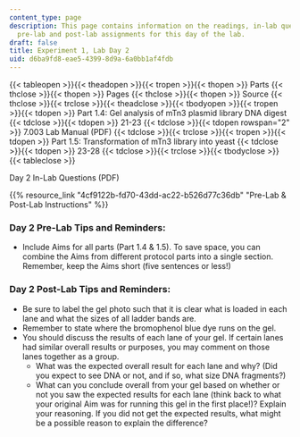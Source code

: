 ```yaml
---
content_type: page
description: This page contains information on the readings, in-lab questions, and
  pre-lab and post-lab assignments for this day of the lab.
draft: false
title: Experiment 1, Lab Day 2
uid: d6ba9fd8-eae5-4399-8d9a-6a0bb1af4fdb
---
```

{{< tableopen >}}{{< theadopen >}}{{< tropen >}}{{< thopen >}}
Parts
{{< thclose >}}{{< thopen >}}
Pages
{{< thclose >}}{{< thopen >}}
Source
{{< thclose >}}{{< trclose >}}{{< theadclose >}}{{< tbodyopen >}}{{< tropen >}}{{< tdopen >}}
Part 1.4: Gel analysis of mTn3 plasmid library DNA digest
{{< tdclose >}}{{< tdopen >}}
21-23
{{< tdclose >}}{{< tdopen rowspan="2" >}}
7.003 Lab Manual (PDF)
{{< tdclose >}}{{< trclose >}}{{< tropen >}}{{< tdopen >}}
Part 1.5: Transformation of mTn3 library into yeast
{{< tdclose >}}{{< tdopen >}}
23-28
{{< tdclose >}}{{< trclose >}}{{< tbodyclose >}}{{< tableclose >}}

Day 2 In-Lab Questions (PDF)

{{% resource_link "4cf9122b-fd70-43dd-ac22-b526d77c36db" "Pre-Lab & Post-Lab Instructions" %}}

### Day 2 Pre-Lab Tips and Reminders:

- Include Aims for all parts (Part 1.4 & 1.5). To save space, you can combine the Aims from different protocol parts into a single section. Remember, keep the Aims short (five sentences or less!)

### Day 2 Post-Lab Tips and Reminders:

- Be sure to label the gel photo such that it is clear what is loaded in each lane and what the sizes of all ladder bands are.
- Remember to state where the bromophenol blue dye runs on the gel.
- You should discuss the results of each lane of your gel. If certain lanes had similar overall results or purposes, you may comment on those lanes together as a group.
    - What was the expected overall result for each lane and why? (Did you expect to see DNA or not, and if so, what size DNA fragments?)
    - What can you conclude overall from your gel based on whether or not you saw the expected results for each lane (think back to what your original Aim was for running this gel in the first place!)? Explain your reasoning. If you did not get the expected results, what might be a possible reason to explain the difference?